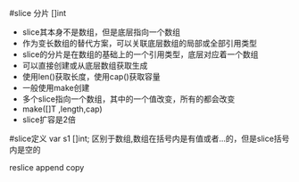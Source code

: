 #slice 分片  []int
* slice其本身不是数组，但是底层指向一个数组
* 作为变长数组的替代方案，可以关联底层数组的局部或全部引用类型
* slice的分片是在数组的基础上的一个引用类型，底层对应着一个数组
* 可以直接创建或从底层数组获取生成
* 使用len()获取长度，使用cap()获取容量
* 一般使用make创建
* 多个slice指向一个数组，其中的一个值改变，所有的都会改变
* make([]T ,length,cap)
* slice扩容是2倍

#slice定义
var s1 []int;
区别于数组,数组在括号内是有值或者...的，但是slice括号内是空的

reslice append copy
